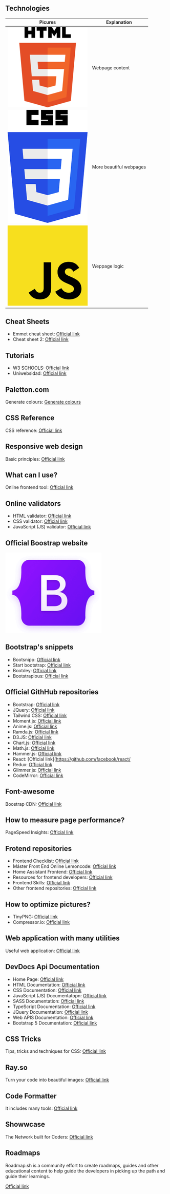 ## Technologies
| Picures | Explanation |
|---|---|
| <img src="./img/HTML5.png" alt="HTML5 logo" width="250px" height="250px"> | Webpage content |
| <img src="./img/CSS3.png" alt="CCS3 logo" width="250px" hegiht="350px"> | More beautiful webpages |
| <img src="./img/JS.png" alt="JS logo" width="250px" height="250px"> | Weppage logic |

## Cheat Sheets
- Emmet cheat sheet: [Official link](https://drive.google.com/file/d/1CZOgAskeZD0inmB4S3vxtzeiFiqccyDE/view)
- Cheat sheet 2: [Official link](https://coderslink.com/talento/blog/ahorra-tiempo-al-escribir-codigo-html-en-visual-studio-code-utilizando-emmet/)

## Tutorials
- W3 SCHOOLS: [Official link](https://www.w3schools.com/)
- Uniwebsidad: [Official link](https://uniwebsidad.com/)

## Paletton.com
Generate colours: [Generate colours](https://paletton.com/#uid=1000u0kllllaFw0g0qFqFg0w0aF)

## CSS Reference
CSS reference: [Official link](https://lenguajecss.com/css/)

## Responsive web design
Basic principles: [Official link](https://blog.froont.com/9-basic-principles-of-responsive-web-design/)

## What can I use?
Online frontend tool: [Official link](https://caniuse.com/)

## Online validators
- HTML validator: [Official link](https://validator.w3.org/)
- CSS validator: [Official link](https://jigsaw.w3.org/css-validator/)
- JavaScript (JS) validator: [Official link](https://beautifytools.com/javascript-validator.php)

## Official Boostrap website
<a href="https://getbootstrap.com/">
  <img src="./img/bootstrap.png" alt="Bootstrap website" width="300px" height="250px">
</a>

## Bootstrap's snippets
- Bootsnipp: [Official link](https://www.bootsnipp.com)
- Start bootstrap: [Official link](https://www.startbootstrap.com/snippets)
- Bootdey: [Official link](https://www.bootdey.com)
- Bootstrapious: [Official link](https://www.bootstrapious.com/snippets)

## Official GithHub repositories
- Bootstrap: [Official link](https://github.com/twbs)
- JQuery: [Official link](https://github.com/jquery/jquery)
- Tailwind CSS: [Official link](https://github.com/tailwindlabs/tailwindcss)
- Moment.js: [Official link](https://github.com/moment/moment/)
- Anime.js: [Official link](https://github.com/juliangarnier/anime/)
- Ramda.js: [Official link](https://github.com/ramda/ramda)
- D3.JS: [Official link](https://github.com/d3/d3)
- Chart.js: [Official link](https://github.com/chartjs/Chart.js)
- Math.js: [Official link](https://github.com/josdejong/mathjs)
- Hammer.js: [Official link](https://github.com/hammerjs/hammer.js/tree/master/)
- React: [Official link](https://github.com/facebook/react/
- Redux:  [Official link](https://github.com/reduxjs/redux)
- Glimmer.js: [Official link](https://github.com/glimmerjs/)
- CodeMirror: [Official link](https://github.com/codemirror/dev/)

## Font-awesome
Boostrap CDN: [Official link](https://www.bootstrapcdn.com/fontawesome/)

## How to measure page performance?
PageSpeed Insights: [Official link](https://pagespeed.web.dev/)

## Frotend repositories
- Frontend Checklist: [Official link](https://github.com/thedaviddias/Front-End-Checklist)
- Máster Front End Online Lemoncode: [Official link](https://github.com/Lemoncode/master-frontend-lemoncode)
- Home Assistant Frontend: [Official link](https://github.com/home-assistant/frontend)
- Resources for frontend developers: [Official link](https://github.com/mrcodedev/frontend-developer-resources)
- Frontend Skills: [Official link](https://github.com/FrontendMasters)
- Other frontend repositories: [Official link](https://github.com/topics/frontend)

## How to optimize pictures?
- TinyPNG: [Official link](https://tinypng.com/)
- Compressor.io: [Official link](https://compressor.io/)

## Web application with many utilities
Useful web application: [Official link](https://smalldev.tools/)

## DevDocs Api Documentation
- Home Page: [Official link](https://devdocs.io/)
- HTML Documentation: [Official link](https://devdocs.io/html/)
- CSS Documentation: [Official link](https://devdocs.io/css/)
- JavaScript (JS) Documentatopn: [Official link](https://devdocs.io/javascript/)
- SASS Documentation: [Official link](https://devdocs.io/sass/)
- TypeScript Documentation: [Official link](https://devdocs.io/typescript/)
- JQuery Documentation: [Official link](https://devdocs.io/jquery/)
- Web APIS Documentation: [Official link](https://devdocs.io/dom/)
- Bootstrap 5 Documentation: [Official link](https://devdocs.io/bootstrap~5/)

## CSS Tricks
Tips, tricks and techniques for CSS: [Official link](https://css-tricks.com/)

## Ray.so
Turn your code into beautiful images: [Official link](https://ray.so/)

## Code Formatter
It includes many tools: [Official link](https://codebeautify.org/)

## Showwcase
The Network built for Coders: [Official link](https://www.showwcase.com/)

## Roadmaps
Roadmap.sh is a community effort to create roadmaps, guides and other educational content to help guide the developers in picking up the path and guide their learnings.

[Official link](https://roadmap.sh/)
